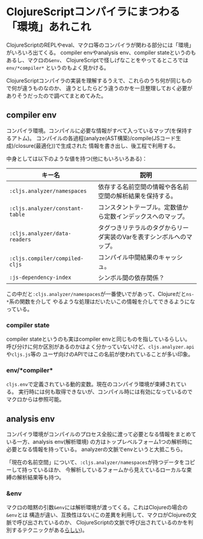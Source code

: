 # ClojureScriptコンパイラにまつわる「環境」あれこれ

ClojureScriptのREPLやeval、マクロ等のコンパイラが関わる部分には「環境」がいろいろ出てくる。
compiler envやanalysis env、compiler stateというのもあるし、マクロの`&env`、
ClojureScriptで怪しげなことをやってるところでは `env/*compiler*` というのもよく見かける。

ClojureScriptコンパイラの実装を理解するうえで、これらのうち何が同じもので何が違うものなのか、
違うとしたらどう違うのかを一旦整理しておく必要がありそうだったので調べてまとめてみた。

## compiler env

コンパイラ環境。コンパイルに必要な情報がすべて入っているマップ(を保持するアトム)。
コンパイルの各過程(analyze(AST構築)/compile(JSコード生成)/closure(最適化))で生成された
情報を書き出し、後工程で利用する。

中身としては以下のような値を持つ(他にもいろいろある)：

|キー名                          |説明 |
|-------------------------------|-----|
|`:cljs.analyzer/namespaces`    |依存する名前空間の情報や各名前空間の解析結果を保持する。          |
|`:cljs.analyzer/constant-table`|コンスタントテーブル。定数値から定数インデックスへのマップ。       |
|`:cljs.analyzer/data-readers`  |タグつきリテラルのタグからリーダ実装のVarを表すシンボルへのマップ。 |
|`:cljs.compiler/compiled-cljs` |コンパイル中間結果のキャッシュ。                              |
|`:js-dependency-index`         |シンボル間の依存関係？|

この中だと`:cljs.analyzer/namespaces`が一番使いでがあって、Clojureだと`ns-*`系の関数を介して
やるような処理はだいたいこの情報を介してできるようになっている。

### compiler state

compiler stateというのも実はcompiler envと同じものを指しているらしい。
呼び分けに何か区別があるのかはよく分かっていないけど、`cljs.analyzer.api`や`cljs.js`等の
ユーザ向けのAPIではこの名前が使われていることが多い印象。

### env/\*compiler\*

`cljs.env`で定義されている動的変数。現在のコンパイラ環境が束縛されている。
実行時には何も取得できないが、コンパイル時には有効になっているのでマクロからは参照可能。

## analysis env

コンパイラ環境がコンパイルのプロセス全般に渡って必要となる情報をまとめている一方、analysis env(解析環境)
の方はトップレベルフォーム1つの解析時に必要となる情報を持っている。
analyzerの文脈でenvというと大抵こちら。

「現在の名前空間」について、`:cljs.analyzer/namespaces`が持つデータをコピーして持っているほか、
今解析しているフォームから見えているローカルな束縛の解析結果等も持つ。

### &env

マクロの暗黙の引数`&env`には解析環境が渡ってくる。これはClojureの場合の`&env`とは
構造が違い、互換性はない(この差異を利用して、マクロがClojureの文脈で呼び出されているのか、
ClojureScriptの文脈で呼び出されているのかを判別するテクニックがある[らしい](https://github.com/cgrand/macrovich))。
